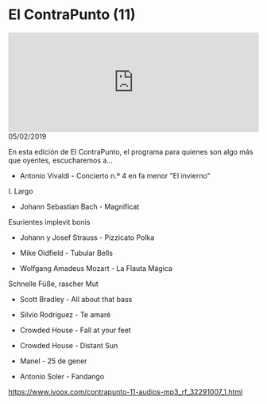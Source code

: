# El ContraPunto (11)
<iframe id='audio_88903085' frameborder='0' allowfullscreen='' scrolling='no' height='200' style='width:100%;' src='https://www.ivoox.com/player_ej_32291007_6_1.html' loading='lazy'></iframe>05/02/2019

En esta edición de El ContraPunto, el programa para quienes son algo más que oyentes, escucharemos a… 

 - Antonio Vivaldi - Concierto n.º 4 en fa menor "El invierno"

 I. Largo

 - Johann Sebastian Bach - Magnificat

 Esurientes implevit bonis

 - Johann y Josef Strauss - Pizzicato Polka

 - Mike Oldfield - Tubular Bells

 - Wolfgang Amadeus Mozart - La Flauta Mágica

 Schnelle Füße, rascher Mut

 - Scott Bradley - All about that bass

 - Silvio Rodríguez - Te amaré

 - Crowded House - Fall at your feet

 - Crowded House - Distant Sun

 - Manel - 25 de gener

 - Antonio Soler - Fandango

https://www.ivoox.com/contrapunto-11-audios-mp3_rf_32291007_1.html
